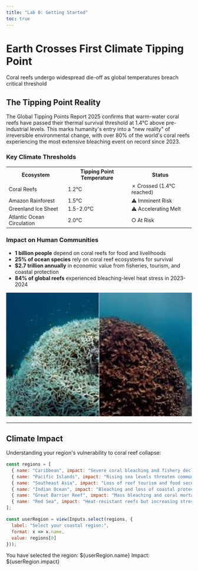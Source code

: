 ```yaml
---
title: "Lab 0: Getting Started"
toc: true
---
```



# Earth Crosses First Climate Tipping Point

Coral reefs undergo widespread die-off as global temperatures breach critical threshold


## The Tipping Point Reality

The Global Tipping Points Report 2025 confirms that warm-water coral reefs have passed their thermal survival threshold at 1.4°C above pre-industrial levels. This marks humanity's entry into a "new reality" of irreversible environmental change, with over 80% of the world's coral reefs experiencing the most extensive bleaching event on record since 2023.


### Key Climate Thresholds

<table>
  <tr>
    <th>Ecosystem</th>
    <th>Tipping Point Temperature</th>
    <th>Status</th>
  </tr>
  <tr>
    <td>Coral Reefs</td>
    <td>1.2°C</td>
    <td>✗ Crossed (1.4°C reached)</td>
  </tr>
  <tr>
    <td>Amazon Rainforest</td>
    <td>1.5°C</td>
    <td>⚠ Imminent Risk</td>
  </tr>
  <tr>
    <td>Greenland Ice Sheet</td>
    <td>1.5-2.0°C</td>
    <td>⚠ Accelerating Melt</td>
  </tr>
  <tr>
    <td>Atlantic Ocean Circulation</td>
    <td>2.0°C</td>
    <td>○ At Risk</td>
  </tr>
</table>

### Impact on Human Communities

<ul>
  <li><strong>1 billion people</strong> depend on coral reefs for food and livelihoods</li>
  <li><strong>25% of ocean species</strong> rely on coral reef ecosystems for survival</li>
  <li><strong>$2.7 trillion annually</strong> in economic value from fisheries, tourism, and coastal protection</li>
  <li><strong>84% of global reefs</strong> experienced bleaching-level heat stress in 2023-2024</li>
</ul>

<img src="coral.jpeg" alt="Coral Reef Bleaching Crisis" width="600">


---

## Climate Impact 

Understanding your region's vulnerability to coral reef collapse:
```js
const regions = [
  { name: "Caribbean", impact: "Severe coral bleaching and fishery decline" },
  { name: "Pacific Islands", impact: "Rising sea levels threaten communities" },
  { name: "Southeast Asia", impact: "Loss of reef tourism and food security" },
  { name: "Indian Ocean", impact: "Bleaching and loss of coastal protection" },
  { name: "Great Barrier Reef", impact: "Mass bleaching and coral mortality" },
  { name: "Red Sea", impact: "Heat-resistant reefs but increasing stress" }
];
```

```js
const userRegion = view(Inputs.select(regions, {
  label: "Select your coastal region:", 
  format: x => x.name,
  value: regions[0]
}));
```
You have selected the region: ${userRegion.name}
Impact: ${userRegion.impact}
